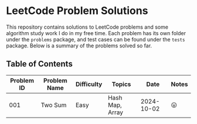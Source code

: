 # LeetCode Problem Solutions

This repository contains solutions to LeetCode problems and some algorithm study work I do in my free time. Each problem has its own folder under the `problems` package, and test cases can be found under the `tests` package. Below is a summary of the problems solved so far.

## Table of Contents
| Problem ID | Problem Name       | Difficulty | Topics                | Date       | Notes                       |
|------------|--------------------|------------|-----------------------|------------|-----------------------------|
| 001        | Two Sum             | Easy      | Hash Map, Array       | 2024-10-02 |  😛                         |
